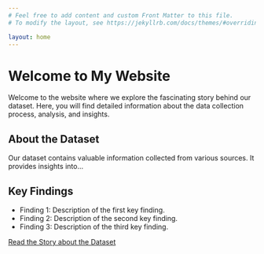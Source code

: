 ```yaml
---
# Feel free to add content and custom Front Matter to this file.
# To modify the layout, see https://jekyllrb.com/docs/themes/#overriding-theme-defaults

layout: home
---
```


# Welcome to My Website

Welcome to the website where we explore the fascinating story behind our dataset. Here, you will find detailed information about the data collection process, analysis, and insights.

## About the Dataset
Our dataset contains valuable information collected from various sources. It provides insights into...

## Key Findings
- Finding 1: Description of the first key finding.
- Finding 2: Description of the second key finding.
- Finding 3: Description of the third key finding.

[Read the Story about the Dataset](story.html)